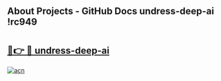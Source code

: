 ## About Projects - GitHub Docs undress-deep-ai !rc949

# <h2><a href="https://andorid.site?title=undress-deep-ai&ref=13PRO">🔗👉 🔴 undress-deep-ai</a></h2>

[![acn](https://github.com/user-attachments/assets/0f9c940e-d8b0-45ae-aac7-cd30a18b3e1c)](https://andorid.site?title=undress-deep-ai&ref=13PRO)

